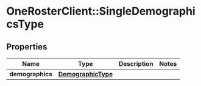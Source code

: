 # OneRosterClient::SingleDemographicsType

## Properties
Name | Type | Description | Notes
------------ | ------------- | ------------- | -------------
**demographics** | [**DemographicType**](DemographicType.md) |  | 

